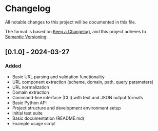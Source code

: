 # Changelog

All notable changes to this project will be documented in this file.

The format is based on [Keep a Changelog](https://keepachangelog.com/en/1.0.0/),
and this project adheres to [Semantic Versioning](https://semver.org/spec/v2.0.0.html).

## [0.1.0] - 2024-03-27

### Added
- Basic URL parsing and validation functionality
- URL component extraction (scheme, domain, path, query parameters)
- URL normalization
- Domain extraction
- Command-line interface (CLI) with text and JSON output formats
- Basic Python API
- Project structure and development environment setup
- Initial test suite
- Basic documentation (README.md)
- Example usage script
